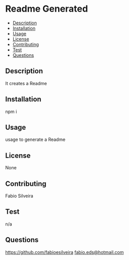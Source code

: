 
# Readme Generated

* [Description](#description)
* [Installation](#installation)
* [Usage](#usage)
* [License](#license)
* [Contributing](#contributing)
* [Test](#test)
* [Questions](#questions)

## Description
It creates a Readme

## Installation
npm i

## Usage
usage to generate a Readme

## License
None

## Contributing
Fabio Silveira

## Test
n/a

## Questions
https://github.com/fabioesilveira
fabio.eds@hotmail.com

        